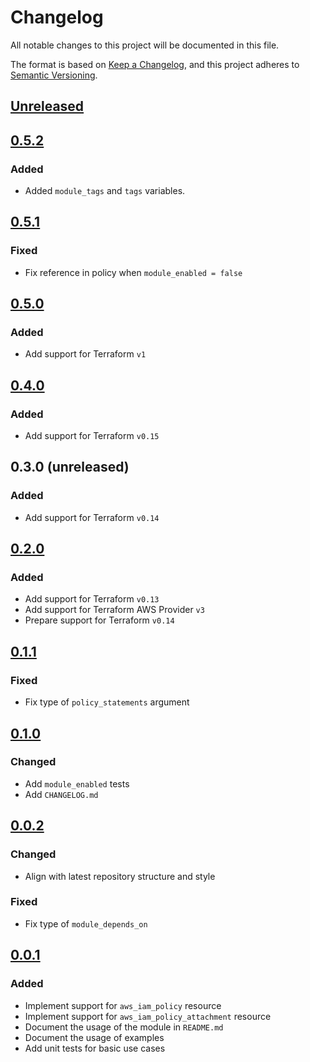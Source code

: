 # Changelog

All notable changes to this project will be documented in this file.

The format is based on [Keep a Changelog](https://keepachangelog.com/en/1.0.0/),
and this project adheres to [Semantic Versioning](https://semver.org/spec/v2.0.0.html).

## [Unreleased]

## [0.5.2]

### Added

- Added `module_tags` and `tags` variables.

## [0.5.1]

### Fixed

- Fix reference in policy when `module_enabled = false`

## [0.5.0]

### Added

- Add support for Terraform `v1`

## [0.4.0]

### Added

- Add support for Terraform `v0.15`

## 0.3.0 (unreleased)

### Added

- Add support for Terraform `v0.14`

## [0.2.0]

### Added

- Add support for Terraform `v0.13`
- Add support for Terraform AWS Provider `v3`
- Prepare support for Terraform `v0.14`

## [0.1.1]

### Fixed

- Fix type of `policy_statements` argument

## [0.1.0]

### Changed

- Add `module_enabled` tests
- Add `CHANGELOG.md`

## [0.0.2]

### Changed

- Align with latest repository structure and style

### Fixed

- Fix type of `module_depends_on`

## [0.0.1]

### Added

- Implement support for `aws_iam_policy` resource
- Implement support for `aws_iam_policy_attachment` resource
- Document the usage of the module in `README.md`
- Document the usage of examples
- Add unit tests for basic use cases

<!-- markdown-link-check-disable -->

[unreleased]: https://github.com/mineiros-io/terraform-aws-iam-policy/compare/v0.5.2...HEAD
[0.5.2]: https://github.com/mineiros-io/terraform-aws-iam-policy/compare/v0.5.1...v0.5.2

<!-- markdown-link-check-disabled -->

[0.5.1]: https://github.com/mineiros-io/terraform-aws-iam-policy/compare/v0.5.0...v0.5.1
[0.5.0]: https://github.com/mineiros-io/terraform-aws-iam-policy/compare/v0.4.0...v0.5.0
[0.4.0]: https://github.com/mineiros-io/terraform-aws-iam-policy/compare/v0.2.0...v0.4.0
[0.2.0]: https://github.com/mineiros-io/terraform-aws-iam-policy/compare/v0.1.1...v0.2.0
[0.1.1]: https://github.com/mineiros-io/terraform-aws-iam-policy/compare/v0.1.0...v0.1.1
[0.1.0]: https://github.com/mineiros-io/terraform-aws-iam-policy/compare/v0.0.2...v0.1.0
[0.0.2]: https://github.com/mineiros-io/terraform-aws-iam-policy/compare/v0.0.1...v0.0.2
[0.0.1]: https://github.com/mineiros-io/terraform-aws-iam-policy/releases/tag/v0.0.1
